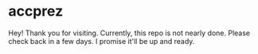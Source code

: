 # accprez
Hey! Thank you for visiting.
Currently, this repo is not nearly done.
Please check back in a few days.
I promise it'll be up and ready.

